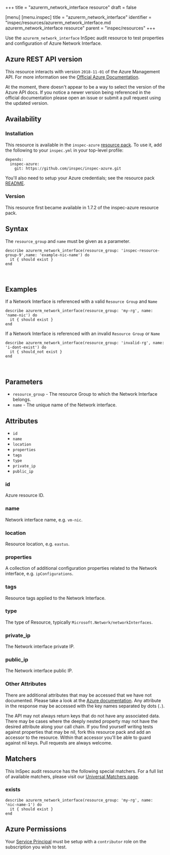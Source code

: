 +++
title = "azurerm_network_interface resource"
draft = false

[menu]
  [menu.inspec]
    title = "azurerm_network_interface"
    identifier = "inspec/resources/azurerm_network_interface.md azurerm_network_interface resource"
    parent = "inspec/resources"
+++


Use the `azurerm_network_interface` InSpec audit resource to test properties and configuration of Azure Network Interface.
<br />

## Azure REST API version
This resource interacts with version `2018-11-01` of the Azure Management API. For more
information see the [Official Azure Documentation](https://docs.microsoft.com/en-us/rest/api/virtualnetwork/networkinterface(preview)/get).

At the moment, there doesn't appear to be a way to select the version of the
Azure API docs. If you notice a newer version being referenced in the official
documentation please open an issue or submit a pull request using the updated
version.

## Availability

### Installation

This resource is available in the `inspec-azure` [resource
pack](https://www.inspec.io/docs/reference/glossary/#resource-pack). To use it, add the
following to your `inspec.yml` in your top-level profile:

    depends:
      inspec-azure:
        git: https://github.com/inspec/inspec-azure.git

You'll also need to setup your Azure credentials; see the resource pack
[README](https://github.com/inspec/inspec-azure#inspec-for-azure).

### Version

This resource first became available in 1.7.2 of the inspec-azure resource pack.

## Syntax

The `resource_group` and `name` must be given as a parameter.

    describe azurerm_network_interface(resource_group: 'inspec-resource-group-9',name: 'example-nic-name') do
      it { should exist }
    end

<br />

## Examples

If a Network Interface is referenced with a valid `Resource Group` and `Name`

    describe azurerm_network_interface(resource_group: 'my-rg', name: 'name-nic') do
      it { should exist }
    end

If a Network Interface is referenced with an invalid `Resource Group` or `Name`

    describe azurerm_network_interface(resource_group: 'invalid-rg', name: 'i-dont-exist') do
      it { should_not exist }
    end

<br />

## Parameters

  - `resource_group` - The resource Group to which the Network Interface belongs.
  - `name` - The unique name of the Network interface.

## Attributes

- `id`
- `name`
- `location`
- `properties`
- `tags`
- `type`
- `private_ip`
- `public_ip`

### id
Azure resource ID.

### name
Network interface name, e.g. `vm-nic`.

### location
Resource location, e.g. `eastus`.

### properties
A collection of additional configuration properties related to the Network interface, e.g. `ipConfigurations`.

### tags
Resource tags applied to the Network Interface.

### type
The type of Resource, typically `Microsoft.Network/networkInterfaces`.

### private_ip
The Network interface private IP.

### public_ip
The Network interface public IP.

### Other Attributes

There are additional attributes that may be accessed that we have not
documented. Please take a look at the [Azure documentation](##-Azure-REST-API-version).
Any attribute in the response may be accessed with the key names separated by
dots (`.`).

The API may not always return keys that do not have any associated data. There
may be cases where the deeply nested property may not have the desired
attribute along your call chain. If you find yourself writing tests against
properties that may be nil, fork this resource pack and add an accessor to the
resource. Within that accessor you'll be able to guard against nil keys. Pull
requests are always welcome.

## Matchers

This InSpec audit resource has the following special matchers. For a full list of
available matchers, please visit our [Universal Matchers
page](https://www.inspec.io/docs/reference/matchers/).

### exists

    describe azurerm_network_interface(resource_group: 'my-rg', name: 'nic-name-1') do
      it { should exist }
    end

## Azure Permissions

Your [Service
Principal](https://docs.microsoft.com/en-us/azure/azure-resource-manager/resource-group-create-service-principal-portal)
must be setup with a `contributor` role on the subscription you wish to test.
